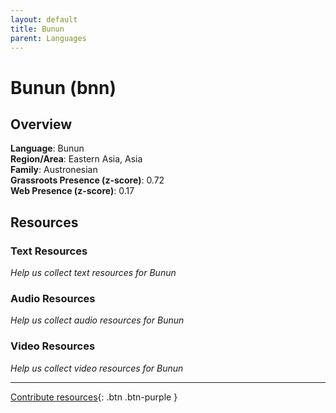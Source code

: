 ```yaml
---
layout: default
title: Bunun
parent: Languages
---
```


# Bunun (bnn)

## Overview

**Language**: Bunun  
**Region/Area**: Eastern Asia, Asia  
**Family**: Austronesian  
**Grassroots Presence (z-score)**: 0.72  
**Web Presence (z-score)**: 0.17  

## Resources

### Text Resources
*Help us collect text resources for Bunun*

### Audio Resources
*Help us collect audio resources for Bunun*

### Video Resources
*Help us collect video resources for Bunun*

---

[Contribute resources](https://forms.office.com/e/1SfLJx3u1r){: .btn .btn-purple }
